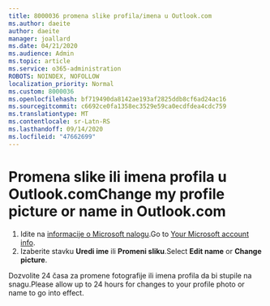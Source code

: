 ```yaml
---
title: 8000036 promena slike profila/imena u Outlook.com
ms.author: daeite
author: daeite
manager: joallard
ms.date: 04/21/2020
ms.audience: Admin
ms.topic: article
ms.service: o365-administration
ROBOTS: NOINDEX, NOFOLLOW
localization_priority: Normal
ms.custom: 8000036
ms.openlocfilehash: bf719490da8142ae193af2825ddb8cf6ad24ac16
ms.sourcegitcommit: c6692ce0fa1358ec3529e59ca0ecdfdea4cdc759
ms.translationtype: MT
ms.contentlocale: sr-Latn-RS
ms.lasthandoff: 09/14/2020
ms.locfileid: "47662699"
---
```

# <a name="change-my-profile-picture-or-name-in-outlookcom"></a><span data-ttu-id="b9133-102">Promena slike ili imena profila u Outlook.com</span><span class="sxs-lookup"><span data-stu-id="b9133-102">Change my profile picture or name in Outlook.com</span></span>

1. <span data-ttu-id="b9133-103">Idite na [informacije o Microsoft nalogu](https://go.microsoft.com/fwlink/p/?linkid=860841).</span><span class="sxs-lookup"><span data-stu-id="b9133-103">Go to [Your Microsoft account info](https://go.microsoft.com/fwlink/p/?linkid=860841).</span></span>
1. <span data-ttu-id="b9133-104">Izaberite stavku **Uredi ime** ili **Promeni sliku**.</span><span class="sxs-lookup"><span data-stu-id="b9133-104">Select **Edit name** or **Change picture**.</span></span>

<span data-ttu-id="b9133-105">Dozvolite 24 časa za promene fotografije ili imena profila da bi stupile na snagu.</span><span class="sxs-lookup"><span data-stu-id="b9133-105">Please allow up to 24 hours for changes to your profile photo or name to go into effect.</span></span>